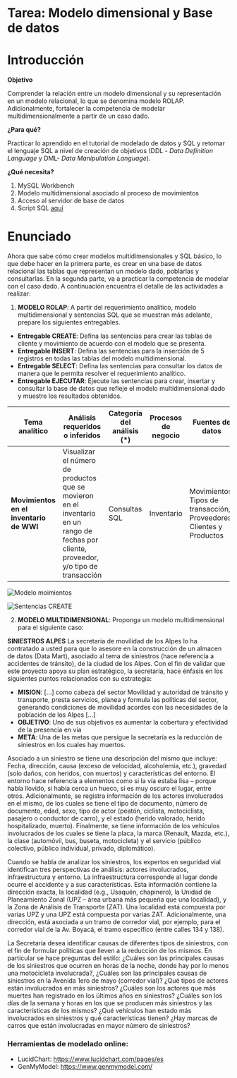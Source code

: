 # Tarea: Modelo dimensional y Base de datos

# Introducción

**Objetivo**

Comprender la relación entre un modelo dimensional y su representación en un modelo relacional, lo que se denomina modelo ROLAP. Adicionalmente, fortalecer la competencia de modelar multidimensionalmente a partir de un caso dado.

**¿Para qué?**

Practicar lo aprendido en el tutorial de modelado de datos y SQL y retomar el lenguaje SQL a nivel de creación de objetivos (DDL - _Data Definition Language_ y DML- _Data Manipulation Language_).

**¿Qué necesita?**

1. MySQL Workbench
2. Modelo multidimensional asociado al proceso de movimientos
3. Acceso al servidor de base de datos 
4. Script SQL <a href='https://github.com/MISW-4402-Analisis-y-Modelado-de-datos/guias/blob/main/docs/Tareas/scriptTarea.sql'>aquí</a>

# Enunciado
Ahora que sabe cómo crear modelos multidimensionales y SQL básico, lo que debe hacer en la primera parte, es crear en una base de datos relacional las tablas que representan un modelo dado, poblarlas y consultarlas. En la segunda parte, va a practicar la competencia de modelar con el caso dado. A continuación encuentra el detalle de las actividades a realizar:  

1.	**MODELO ROLAP**: A partir del requerimiento analítico, modelo multidimensional y sentencias SQL que se muestran más adelante, prepare los siguientes entregables. 
-	**Entregable CREATE**: Defina las sentencias para crear las tablas de cliente y movimiento de acuerdo con el modelo que se presenta.
-	**Entregable INSERT**: Defina las sentencias para la inserción de 5 registros en todas las tablas del modelo multidimensional.
-	**Entregable SELECT**: Defina las sentencias para consultar los datos de manera que le permita resolver el requerimiento analítico. 
-	**Entregable EJECUTAR**: Ejecute las sentencias para crear, insertar y consultar la base de datos que refleje el modelo multidimensional dado y muestre los resultados obtenidos.

| **Tema analítico**                                               | **Análisis requeridos o inferidos**                                                                                                       | **Categoría del análisis (\*)** | **Procesos de negocio** | **Fuentes de datos**                                                    |
| ---------------------------------------------------------------- | ----------------------------------------------------------------------------------------------------------------------------------------- | ------------------------------- | ----------------------- | ----------------------------------------------------------------------- |
| **Movimientos en el inventario de WWI** | Visualizar el número de productos que se movieron en el inventario en un rango de fechas por cliente, proveedor, y/o tipo de transacción | Consultas SQL             | Inventario                  | Movimientos, Tipos de transacción, Proveedores, Clientes y Productos  |

![Modelo moimientos](https://github.com/MISW-4402-Analisis-y-Modelado-de-datos/General/blob/main/Tutoriales/Modelado/Modelo%20movimiento.png)


![Sentencias CREATE](https://github.com/MISW-4402-Analisis-y-Modelado-de-datos/General/blob/main/Tutoriales/Modelado/CreateMovimientos.png)


2.	**MODELO MULTIDIMENSIONAL**: Proponga un modelo multidimensional para el siguiente caso:

**SINIESTROS ALPES** 
La secretaria de movilidad de los Alpes lo ha contratado a usted para que lo asesore en la construcción de un almacen de datos (Data Mart), asociado al tema de siniestros (hace referencia a accidentes de tránsito), de la ciudad de los Alpes. Con el fin de validar que este proyecto apoya su plan estratégico, la secretaría, hace énfasis en los siguientes puntos relacionados con su estrategia: 

-	**MISION**: […] como cabeza del sector Movilidad y autoridad de tránsito y transporte, presta servicios, planea y formula las políticas del sector, generando condiciones de movilidad acordes con las necesidades de la población de los Alpes […] 
-	**OBJETIVO**: Uno de sus objetivos es aumentar la cobertura y efectividad de la presencia en vía 
-	**META**: Una de las metas que persigue la secretaría es la reducción de siniestros en los cuales hay muertos. 

Asociado a un siniestro se tiene una descripción del mismo que incluye: Fecha, dirección, causa (exceso de velocidad, alcoholemia, etc.), gravedad (solo daños, con heridos, con muertos) y características del entorno. El entorno hace referencia a elementos como si la vía estaba lisa – porque había llovido, si había cerca un hueco, si es muy oscuro el lugar, entre otros. Adicionalmente, se registra información de los actores involucrados en el mismo, de los cuales se tiene el tipo de documento, número de documento, edad, sexo, tipo de actor (peatón, ciclista, motociclista, pasajero o conductor de carro), y el estado (herido valorado, herido hospitalizado, muerto). Finalmente, se tiene información de los vehículos involucrados de los cuales se tiene la placa, la marca (Renault, Mazda, etc.), la clase (automóvil, bus, buseta, motocicleta) y el servicio (público colectivo, público individual, privado, diplomático). 

Cuando se habla de analizar los siniestros, los expertos en seguridad vial identifican tres perspectivas de análisis: actores involucrados, infraestructura y entorno. La infraestructura corresponde al lugar donde ocurre el accidente y a sus características. Esta información contiene la dirección exacta, la localidad (e.g., Usaquén, chapinero), la Unidad de Planeamiento Zonal (UPZ – área urbana más pequeña que una localidad), y la Zona de Análisis de Transporte (ZAT). Una localidad está compuesta por varias UPZ y una UPZ está compuesta por varias ZAT. Adicionalmente, una dirección, está asociada a un tramo de corredor vial, por ejemplo, para el corredor vial de la Av. Boyacá, el tramo específico (entre calles 134 y 138).  

La Secretaría desea identificar causas de diferentes tipos de siniestros, con el fin de formular políticas que lleven a la reducción de los mismos. En particular se hace preguntas del estilo: ¿Cuáles son las principales causas de los siniestros que ocurren en horas de la noche, donde hay por lo menos una motocicleta involucrada?, ¿Cuáles son las principales causas de siniestros en la Avenida 1ero de mayo (corredor vial)? ¿Qué tipos de actores están involucrados en más siniestros? ¿Cuáles son los actores que más muertes han registrado en los últimos años en siniestros? ¿Cuáles son los días de la semana y horas en los que se producen más siniestros y las características de los mismos? ¿Qué vehículos han estado más involucrados en siniestros y qué características tienen? ¿Hay marcas de carros que están involucradas en mayor número de siniestros? 

### Herramientas de modelado online:
- LucidChart: https://www.lucidchart.com/pages/es
- GenMyModel: https://www.genmymodel.com/
